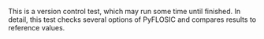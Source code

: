 This is a version control test, which may run some time until finished. 
In detail, this test checks several options of PyFLOSIC and compares 
results to reference values. 

